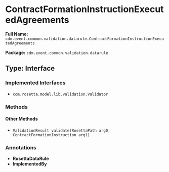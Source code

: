 # ContractFormationInstructionExecutedAgreements

**Full Name:** `cdm.event.common.validation.datarule.ContractFormationInstructionExecutedAgreements`

**Package:** `cdm.event.common.validation.datarule`

## Type: Interface

### Implemented Interfaces

- `com.rosetta.model.lib.validation.Validator`

### Methods

#### Other Methods

- `ValidationResult validate(RosettaPath arg0, ContractFormationInstruction arg1)`

### Annotations

- **RosettaDataRule**
- **ImplementedBy**

